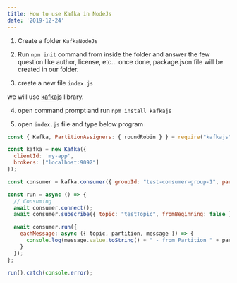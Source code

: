 ```yaml
---
title: How to use Kafka in NodeJs
date: '2019-12-24'
---
```


1. Create a folder `KafkaNodeJs`

2. Run `npm init` command from inside the folder and answer the few question like author, license, etc... once done, package.json file will be created in our folder.

3. create a new file `index.js`

we will use [kafkajs](https://github.com/tulios/kafkajs) library.

4. open command prompt and run `npm install kafkajs`

5. open `index.js` file and type below program

```JavaScript
const { Kafka, PartitionAssigners: { roundRobin } } = require("kafkajs");

const kafka = new Kafka({
  clientId: 'my-app',
  brokers: ["localhost:9092"]
});

const consumer = kafka.consumer({ groupId: "test-consumer-group-1", partitionAssigners: [roundRobin] });

const run = async () => {
  // Consuming
  await consumer.connect();
  await consumer.subscribe({ topic: "testTopic", fromBeginning: false });

  await consumer.run({
    eachMessage: async ({ topic, partition, message }) => {
      console.log(message.value.toString() + " - from Partition " + partition);
    }
  });
};

run().catch(console.error);

```